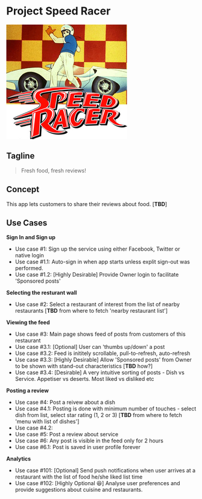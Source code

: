 # Project Speed Racer

![Project Speed Racer Image](files/codename_logo.jpg)

## Tagline
> Fresh food, fresh reviews!

## Concept
This app lets customers to share their reviews about food. [**TBD**]

## Use Cases

**Sign In and Sign up**
* Use case #1: Sign up the service using either Facebook, Twitter or native login
* Use case #1.1: Auto-sign in when app starts unless explit sign-out was performed.
* Use case #1.2: [Highly Desirable] Provide Owner login to facilitate 'Sponsored posts'

**Selecting the resturant wall**
* Use case #2: Select a restaurant of interest from the list of nearby restaurants [**TBD** from where to fetch 'nearby restaurant list']

**Viewing the feed**
* Use case #3: Main page shows feed of posts from customers of this restaurant
* Use case #3.1: [Optional] User can 'thumbs up/down' a post
* Use case #3.2: Feed is inititely scrollable, pull-to-refresh, auto-refresh
* Use case #3.3: [Highly Desirable] Allow 'Sponsored posts' from Owner to be shown with stand-out characteristics [**TBD** how?]
* Use case #3.4: [Desirable] A very intuitive sorting of posts - Dish vs Service. Appetiser vs deserts. Most liked vs disliked etc


**Posting a review**
* Use case #4: Post a reivew about a dish 
* Use case #4.1: Posting is done with minimum number of touches - select dish from list, select star rating (1, 2 or 3) [**TBD** from where to fetch 'menu with list of dishes']
* Use case #4.2:
* Use case #5: Post a review about service
* Use case #6: Any post is visible in the feed only for 2 hours
* Use case #6.1: Post is saved in user profile forever

**Analytics**
* Use case #101: [Optional] Send push notifications when user arrives at a restaurant with the list of food he/she liked list time
* Use case #102: [Highly Optional :laughing:] Analyse user preferences and provide suggestions about cuisine and restaurants.

